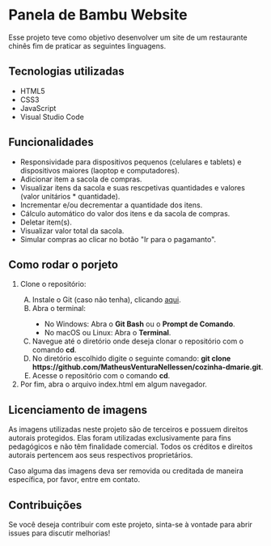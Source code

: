 <h1>Panela de Bambu Website</h1>

<p>Esse projeto teve como objetivo desenvolver um site de um restaurante chinês fim de praticar as seguintes linguagens.</p>

<h2>Tecnologias utilizadas</h2>

<ul>
	<li>HTML5</li>
	<li>CSS3</li>
	<li>JavaScript</li>
	<li>Visual Studio Code</li>
</ul>

<h2>Funcionalidades</h2>

<ul>
  <li>Responsividade para dispositivos pequenos (celulares e tablets) e dispositivos maiores (laoptop e computadores).</li>
  <li>Adicionar item a sacola de compras.</li>
  <li>Visualizar itens da sacola e suas rescpetivas quantidades e valores (valor unitários * quantidade).</li>
  <li>Incrementar e/ou decrementar a quantidade dos itens.</li>
  <li>Cálculo automático do valor dos itens e da sacola de compras.</li>
  <li>Deletar item(s).</li>
  <li>Visualizar valor total da sacola.</li>
  <li>Simular compras ao clicar no botão "Ir para o pagamanto".</li>
</ul>

<h2>Como rodar o porjeto</h2>

<ol>
	<li>Clone o repositório:</li>
		<ol type="A">
			<li>Instale o Git (caso não tenha), clicando <a href="https://git-scm.com/">aqui</a>.</li>
			<li>Abra o terminal:</li>
				<ul type="disc">
					<li>No Windows: Abra o <strong>Git Bash</strong> ou o <strong>Prompt de Comando</strong>.</li>
					<li>No macOS ou Linux: Abra o <strong>Terminal</strong>.</li>
				</ul>
			<li>Navegue até o diretório onde deseja clonar o repositório com o comando <strong>cd</strong>.</li>
			<li>No diretório escolhido digite o seguinte comando: <strong>git clone https://github.com/MatheusVenturaNellessen/cozinha-dmarie.git</strong>.</li>
			<li>Acesse o repositório com o comando <strong>cd</strong>.</li>
		</ol>
	<li>Por fim, abra o arquivo index.html em algum navegador.</li>
</ol>

<h2>Licenciamento de imagens</h2>

<p>As imagens utilizadas neste projeto são de terceiros e possuem direitos autorais protegidos. Elas foram utilizadas exclusivamente para fins pedagógicos e não têm finalidade comercial. Todos os créditos e direitos autorais pertencem aos seus respectivos proprietários.</p>

<p>Caso alguma das imagens deva ser removida ou creditada de maneira específica, por favor, entre em contato.</p>

<h2>Contribuições</h2>

<p>Se você deseja contribuir com este projeto, sinta-se à vontade para abrir issues para discutir melhorias!</p>

